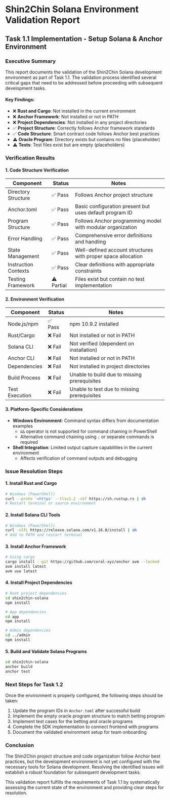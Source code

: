 # Shin2Chin Solana Environment Validation Report

## Task 1.1 Implementation - Setup Solana & Anchor Environment

### Executive Summary

This report documents the validation of the Shin2Chin Solana development environment as part of Task 1.1. The validation process identified several critical gaps that need to be addressed before proceeding with subsequent development tasks.

#### Key Findings:

- ❌ **Rust and Cargo**: Not installed in the current environment
- ❌ **Anchor Framework**: Not installed or not in PATH
- ❌ **Project Dependencies**: Not installed in any project directories
- ✅ **Project Structure**: Correctly follows Anchor framework standards
- ✅ **Code Structure**: Smart contract code follows Anchor best practices
- ⚠️ **Oracle Program**: Directory exists but contains no files (placeholder)
- ⚠️ **Tests**: Test files exist but are empty (placeholders)

### Verification Results

#### 1. Code Structure Verification

| Component | Status | Notes |
|-----------|--------|-------|
| Directory Structure | ✅ Pass | Follows Anchor project structure |
| Anchor.toml | ✅ Pass | Basic configuration present but uses default program ID |
| Program Structure | ✅ Pass | Follows Anchor programming model with modular organization |
| Error Handling | ✅ Pass | Comprehensive error definitions and handling |
| State Management | ✅ Pass | Well-defined account structures with proper space allocation |
| Instruction Contexts | ✅ Pass | Clear definitions with appropriate constraints |
| Testing Framework | ⚠️ Partial | Files exist but contain no test implementation |

#### 2. Environment Verification

| Component | Status | Notes |
|-----------|--------|-------|
| Node.js/npm | ✅ Pass | npm 10.9.2 installed |
| Rust/Cargo | ❌ Fail | Not installed or not in PATH |
| Solana CLI | ❌ Fail | Not verified (dependent on installation) |
| Anchor CLI | ❌ Fail | Not installed or not in PATH |
| Dependencies | ❌ Fail | Not installed in project directories |
| Build Process | ❌ Fail | Unable to build due to missing prerequisites |
| Test Execution | ❌ Fail | Unable to test due to missing prerequisites |

#### 3. Platform-Specific Considerations

- **Windows Environment**: Command syntax differs from documentation examples
  - `&&` operator is not supported for command chaining in PowerShell
  - Alternative command chaining using `;` or separate commands is required
- **Shell Integration**: Limited output capture capabilities in the current environment
  - Affects verification of command outputs and debugging

### Issue Resolution Steps

#### 1. Install Rust and Cargo

```bash
# Windows (PowerShell)
curl --proto '=https' --tlsv1.2 -sSf https://sh.rustup.rs | sh
# Restart terminal or source environment
```

#### 2. Install Solana CLI Tools

```bash
# Windows (PowerShell)
curl -sSfL https://release.solana.com/v1.16.0/install | sh
# Add to PATH and restart terminal
```

#### 3. Install Anchor Framework

```bash
# Using cargo
cargo install --git https://github.com/coral-xyz/anchor avm --locked
avm install latest
avm use latest
```

#### 4. Install Project Dependencies

```bash
# Root project dependencies
cd shin2chin-solana
npm install

# App dependencies
cd app
npm install

# Admin dependencies
cd ../admin
npm install
```

#### 5. Build and Validate Solana Programs

```bash
cd shin2chin-solana
anchor build
anchor test
```

### Next Steps for Task 1.2

Once the environment is properly configured, the following steps should be taken:

1. Update the program IDs in `Anchor.toml` after successful build
2. Implement the empty oracle program structure to match betting program
3. Implement test cases for the betting and oracle programs
4. Complete the SDK implementation to connect frontend with programs
5. Document the validated environment setup for team onboarding

### Conclusion

The Shin2Chin project structure and code organization follow Anchor best practices, but the development environment is not yet configured with the necessary tools for Solana development. Resolving the identified issues will establish a robust foundation for subsequent development tasks.

This validation report fulfills the requirements of Task 1.1 by systematically assessing the current state of the environment and providing clear steps for resolution.